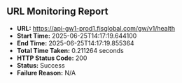 ## URL Monitoring Report

- **URL:** https://api-gw1-prod1.fisglobal.com/gw/v1/health
- **Start Time:** 2025-06-25T14:17:19.644100
- **End Time:** 2025-06-25T14:17:19.855364
- **Total Time Taken:** 0.211264 seconds
- **HTTP Status Code:** 200
- **Status:** Success
- **Failure Reason:** N/A
